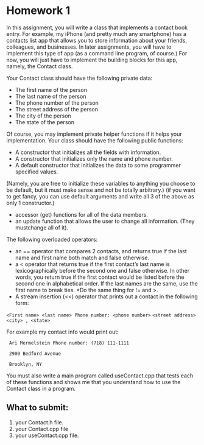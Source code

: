 

# Homework 1

In this assignment, you will write a class that implements a contact book
entry. For example, my iPhone (and pretty much any smartphone) has a contacts
list app that allows you to store information about your friends, colleagues, and
businesses. In later assignments, you will have to implement this type of app (as a
command line program, of course.) For now, you will just have to implement the
building blocks for this app, namely, the Contact class. 

Your Contact class should have the following private data:
* The first name of the person
* The last name of the person
* The phone number of the person
* The street address of the person
* The city of the person
* The state of the person

Of course, you may implement private helper functions if it helps your implementation.
Your class should have the following public functions:
* A constructor that initializes all the fields with information.
* A constructor that initializes only the name and phone number.
* A default constructor that initializes the data to some programmer specified values. 

(Namely, you are free to initialize these variables to anything you choose
to be default, but it must make sense and not be totally arbitrary.)
(if you want to get fancy, you can use default arguments and write all 3 of the	above as only 1 constructor.)
* accessor (get) functions for all of the data members.
* an update function that allows the user to change all information. (They mustchange all of it). 

The following overloaded operators:
* an == operator that compares 2 contacts, and returns true if the last name and first name both match and false otherwise.
* a < operator that returns true if the first contact’s last name is lexicographically
before the second one and false otherwise. In other words, you return true if the
first contact would be listed before the second one in alphabetical order. If the last
names are the same, use the first name to break ties.
*Do the same thing for != and >.
* A stream insertion (<<) operator that prints out a contact in the following form:

` <First name> <last name> Phone number: <phone number> `
` <street address> `
` <city> , <state> `


For example my contact info would print out:

` Ari Mermelstein Phone number: (718) 111-1111`

` 2900 Bedford Avenue`

` Brooklyn, NY`


You must also write a main program called useContact.cpp that tests each of
these functions and shows me that you understand how to use the Contact
class in a program.

## What to submit:
1. your Contact.h file.
2. your Contact.cpp file
3. your useContact.cpp file. 
